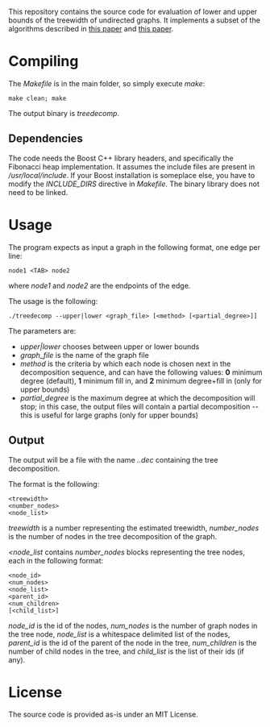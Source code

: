 This repository contains the source code for evaluation of lower and upper bounds of the
treewidth of undirected graphs. It implements a subset of the algorithms
described in [this paper][1] and [this paper][2].

# Compiling

The *Makefile* is in the main folder, so simply execute *make*:

    make clean; make

The output binary is *treedecomp*.

## Dependencies

The code needs the Boost C++ library headers, and specifically the Fibonacci
heap implementation. It assumes the include files are present in
*/usr/local/include*. If your Boost installation is someplace else, you have to
modify the *INCLUDE_DIRS* directive in *Makefile*. The binary library does not
need to be linked.

# Usage

The program expects as input a graph in the following format, one edge per line:
    
    node1 <TAB> node2

where *node1* and *node2* are the endpoints of the edge.

The usage is the following:

    ./treedecomp --upper|lower <graph_file> [<method> [<partial_degree>]]

The parameters are:

* *upper|lower* chooses between upper or lower bounds
* *graph_file* is the name of the graph file
* *method* is the criteria by which each node is chosen next in the
  decomposition sequence, and can have the following values: **0** minimum
  degree (default), **1** minimum fill in, and **2** minimum degree+fill in
  (only for upper bounds)
* *partial_degree* is the maximum degree at which the decomposition will stop; in this case, the output files will contain a partial decomposition -- this is useful for large graphs (only for upper bounds)
 
## Output

The output will be a file with the name *<graph>.<method>.dec* containing the
tree decomposition.

The format is the following:
    
    <treewidth>
    <number_nodes>
    <node_list>

*treewidth* is a number representing the estimated treewidth, *number_nodes* is
the number of nodes in the tree decomposition of the graph.

*<node_list* contains *number_nodes* blocks representing the tree nodes, each in
the following format:
    
    <node_id>
    <num_nodes>
    <node_list>
    <parent_id>
    <num_children>
    [<child_list>]

*node_id* is the id of the nodes, *num_nodes* is the number of graph nodes in
the tree node, *node_list* is a whitespace delimited list of the nodes,
*parent_id* is the id of the parent of the node in the tree, *num_children* is
the number of child nodes in the tree, and *child_list* is the list of their ids
(if any).

# License

The source code is provided as-is under an MIT License.
  
[1]: <http://www.math2.rwth-aachen.de/~koster/paper/boko09a.pdf> "H. L. Bodlaender, A. M. C. A. Koster. Treewidth Computations I. Upper Bounds. Information and Computation 208(3) 2010"
[2]: <http://www.cs.uu.nl/research/techreps/repo/CS-2010/2010-022.pdf> "H. L. Bodlaender, A. M. C. A. Koster. Treewidth Computations II. Lower Bounds. Information and Computation 209(7) 2011"
